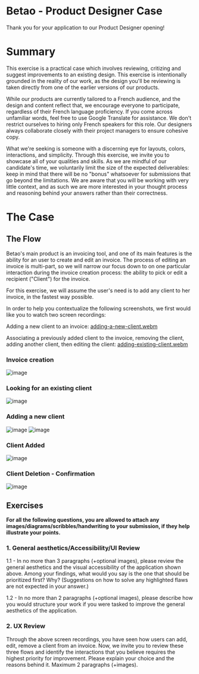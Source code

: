 # Betao - Product Designer Case
Thank you for your application to our Product Designer opening!

# Summary
This exercise is a practical case which involves reviewing, critizing and suggest improvements to an existing design. This exercise is intentionally grounded in the reality of our work, as the design you'll be reviewing is taken directly from one of the earlier versions of our products.

While our products are currently tailored to a French audience, and the design and content reflect that, we encourage everyone to participate, regardless of their French language proficiency. If you come across unfamiliar words, feel free to use Google Translate for assistance. We don't restrict ourselves to hiring only French speakers for this role. Our designers always collaborate closely with their project managers to ensure cohesive copy. 

What we're seeking is someone with a discerning eye for layouts, colors, interactions, and simplicity. Through this exercise, we invite you to showcase all of your qualities and skills.
As we are mindful of our candidate's time, we voluntarily limit the size of the expected deliverables: keep in mind that there will be no "bonus" whatsoever for submissions that go beyond the limitations. We are aware that you will be working with very little context, and as such we are more interested in your thought process and reasoning behind your answers rather than their correctness.

# The Case
## The Flow
Betao's main product is an invoicing tool, and one of its main features is the ability for an user to create and edit an invoice. The process of editing  an invoice is multi-part, so we will narrow our focus down to on one particular interaction during the invoice creation process: the ability to pick or edit a recipient ("Client") for the invoice.

For this exercise, we will assume the user's need is to add any client to her invoice, in the fastest way possible.

In order to help you contextualize the following screenshots, we first would like you to watch two screen recordings:

Adding a new client to an invoice:
[adding-a-new-client.webm](https://github.com/betaoab/betao-design-interview/assets/54904139/d6af42cb-4a5a-40c3-9547-8c54178df1ab)

Associating a previously added client to the invoice, removing the client, adding another client, then editing the client: [adding-existing-client.webm](https://github.com/betaoab/betao-design-interview/assets/54904139/488053ae-4ed4-4e2a-aae0-e156a9ea8c58)


### Invoice creation 
![image](https://github.com/betaoab/betao-design-interview/assets/54904139/481e1b21-b2ed-4356-bf33-f4644debc7eb)

### Looking for an existing client
![image](https://github.com/betaoab/betao-design-interview/assets/54904139/3e6aec0c-e026-4feb-9c54-2c45f3d3817c)

### Adding a new client
![image](https://github.com/betaoab/betao-design-interview/assets/54904139/ee8e5698-9999-4334-98b1-114d59a5cd11)
![image](https://github.com/betaoab/betao-design-interview/assets/54904139/55ab290d-534d-45cb-93c3-c7f270252a82)

### Client Added
![image](https://github.com/betaoab/betao-design-interview/assets/54904139/0c716cef-54b6-41e7-9d84-a4cca6a0f33a)

### Client Deletion - Confirmation
![image](https://github.com/betaoab/betao-design-interview/assets/54904139/a8d8959c-1d4a-412d-811d-f8a548dfbd3b)

## Exercises
**For all the following questions, you are allowed to attach any images/diagrams/scribbles/handwriting to your submission, if they help illustrate your points.**

### 1. General aesthetics/Accessibility/UI Review
1.1 - In no more than 3 paragraphs (+optional images), please review the general aesthetics and the visual accessibility of the application shown above. Among your findings, what would you say is the one that should be prioritized first? Why? (Suggestions on how to solve any highlighted flaws are not expected in your answer.)

1.2 - In no more than 2 paragraphs (+optional images), please describe how you would structure your work if you were tasked to improve the general aesthetics of the application.

### 2. UX Review
Through the above screen recordings, you have seen how users can add, edit, remove a client from an invoice. 
Now, we invite you to review these three flows and identify the interactions that you believe requires the highest priority for improvement. Please explain your choice and the reasons behind it. Maximum 2 paragraphs (+images).
